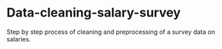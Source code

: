 # Data-cleaning-salary-survey
Step by step process of cleaning and preprocessing of a survey data on salaries.
